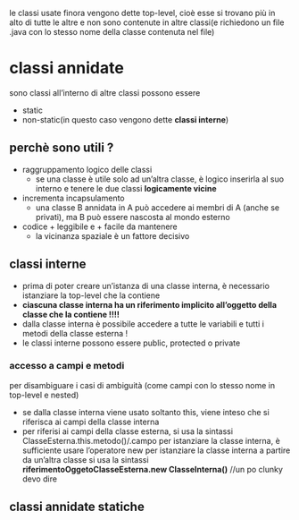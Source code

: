 le classi usate finora vengono dette top-level, cioè esse si trovano più in alto di tutte le altre e non sono contenute in altre classi(e richiedono un file .java con lo stesso nome della classe contenuta nel file)
# classi annidate
sono classi all’interno di altre classi
possono essere 
- static 
- non-static(in questo caso vengono dette **classi interne**)
## perchè sono utili ? 
- raggruppamento logico delle classi 
	- se una classe è utile solo ad un’altra classe, è logico inserirla al suo interno e tenere le due classi **logicamente vicine**
- incrementa incapsulamento
	- una classe B annidata in A può accedere ai membri di A (anche se privati), ma B può essere nascosta al mondo esterno
- codice + leggibile e + facile da mantenere
	- la vicinanza spaziale è un fattore decisivo

## classi interne
- prima di poter creare un’istanza di una classe interna, è necessario istanziare la top-level che la contiene
- **ciascuna classe interna ha un riferimento implicito all’oggetto della classe che la contiene !!!!**
- dalla classe interna è possibile accedere a tutte le variabili e tutti i metodi della classe esterna !
- le classi interne possono essere public, protected o private
### accesso a campi e metodi
per disambiguare i casi di ambiguità (come campi con lo stesso nome in top-level e nested)
- se dalla classe interna viene usato soltanto this, viene inteso che si riferisca ai campi della classe interna
- per riferisi ai campi della classe esterna, si usa la sintassi ClasseEsterna.this.metodo()/.campo
per istanziare la classe interna, è sufficiente usare l’operatore new
per istanziare la classe interna a partire da un’altra classe si usa la sintassi **riferimentoOggetoClasseEsterna.new ClasseInterna()** //un po clunky devo dire

## classi annidate statiche